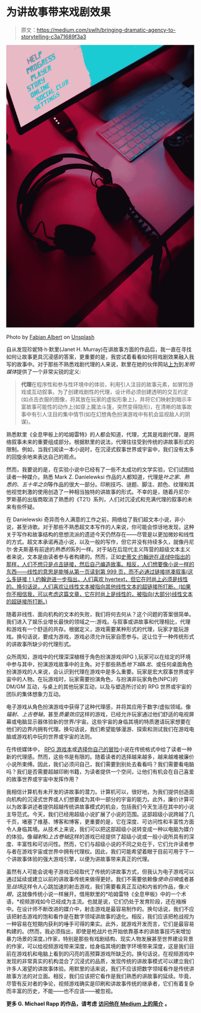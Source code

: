 # 为讲故事带来戏剧效果

> 原文：<https://medium.com/swlh/bringing-dramatic-agency-to-storytelling-c3a71689f3a3>

![](img/5fd2410407fed8fe177a855eb6eb5a9c.png)

Photo by [Fabian Albert](https://unsplash.com/@fabiraw?utm_source=unsplash&utm_medium=referral&utm_content=creditCopyText) on [Unsplash](https://unsplash.com/search/photos/gaming?utm_source=unsplash&utm_medium=referral&utm_content=creditCopyText)

自从发现珍妮特·h·默里(Janet H. Murray)在讲故事方面的作品后，我一直在寻找如何让故事更具沉浸感的答案，更重要的是，我尝试着看看如何将戏剧效果融入我写的故事中。对于那些不熟悉戏剧代理的人来说，默里在她的伙伴网站[上为](https://inventingthemedium.com/glossary/)到*发明媒体*提供了一个非常尖锐的定义:

> **代理**在程序性和参与性环境中的体验，利用引人注目的故事元素，如冒险游戏或互动叙事。为了创建戏剧性的代理，设计师必须创建透明的交互约定(如点击衣服的图像，将其放在玩家的虚拟形象上)，并将它们映射到暗示丰富故事可能性的动作上(如穿上魔法斗篷，突然变得隐形)，在清晰的故事故事中有引人注目的集中情节(如在幻想角色扮演游戏中有机会监视敌人的阴谋)。

熟悉默里《全息甲板上的哈姆雷特》的人都会知道，代理，尤其是戏剧代理，是网络叙事未来的重要组成部分。根据默里的说法，代理往往受到传统的讲故事形式的限制。例如，当我们阅读一本小说时，在沉浸式叙事世界或宇宙中，我们没有太多的回旋余地来表达自己的观点。

然而，我要说的是，在实验小说中已经有了一些不太成功的文学实验，它们试图给读者一种媒介。熟悉 Mark Z. Danielewksi 作品的人都知道，代理是*叶之家*、*熟悉的*、*五十年之剑*等作品的很大一部分。印刷技巧、谜题、脚注、颜色、纹理和其他视觉刺激的使用创造了一种相当独特的讲故事的形式。不幸的是，随着丹尼尔·罗斯基的出版商取消了熟悉的《T21》系列，人们对沉浸式和充满代理的叙事的未来有些怀疑。

在 Danielewski 奇异而令人满意的工作之前，网络给了我们超文本小说，非小说，甚至诗歌。对于那些不熟悉超文本写作的人来说，你可能会惊讶地发现，这种关于写作和故事结构的思想流派的遗迹今天仍然存在——尽管是以更加微妙和线性的方式。超文本承诺再造小说，以及一般的写作，但它并没有持续多久，就像丹尼尔·舍夫斯基有前途的*熟悉的*系列一样。对于站在后现代主义阵营的超级文本主义者来说，文本是由读者参与者构建的。然而，正如[史蒂文·约翰逊在*连线*中指出的那样，人们不想只是点击链接，然后自己编造故事。相反，人们想要像小说一样的东西——线性的意思是能够从第一页读到第 999 页，而不必通过链接拼凑叙事(这么多链接！).约翰逊进一步指出，人们喜欢 hyertext，但它在时尚上必须是线性的。换句话说，人们喜欢让线性文本被指向其他线性文本的超链接所打断。(如果你不相信我，可以考虑这篇文章，它在时尚上是线性的，被指向(大部分)线性文本的超链接所打断。)](https://www.wired.com/2013/04/hypertext/)

随着非线性、面向机构的文本的失败，我们将何去何从？这个问题的答案很简单。我们进入了娱乐业增长最快的领域之一:游戏。与叙事或讲故事和代理相比，代理和游戏有一个舒适的共存。根据定义，游戏需要某种形式的代理，玩家才能玩游戏。换句话说，要成为游戏，游戏必须允许玩家自愿参与。这让位于一种传统形式的讲故事所缺少的代理形式。

众所周知，游戏中的代理深深植根于角色扮演游戏(RPG ),玩家可以在给定的环境中参与其中，扮演游戏故事中的主角。对于那些熟悉*地下城&龙*、或任何桌面角色扮演游戏的人来说，会认识到代理在游戏中是多么重要。玩家是宏大叙事世界或宇宙中的人物。在玩游戏时，玩家需要扮演角色，与扮演非玩家角色(NPC)的 DM/GM 互动，与桌上的其他玩家互动，以及与塑造所讨论的 RPG 世界或宇宙的团队的集体想象力互动。

电子游戏从角色扮演游戏中获得了这种代理感，并将其应用于数字/虚拟领域。像*辐射*、*上古卷轴*，甚至*质量效应*这样的游戏，已经允许玩家通过他们舒适的电视屏幕或电脑显示器体验新的世界/宇宙。这些宇宙的身临其境的特质邀请玩家想要在他们的边界内拥有代理。换句话说，我们希望能够漫游、探索和测试我们在游戏电脑或游戏机中玩的世界或宇宙的法则。

在传统媒体中， [RPG 游戏本](https://en.wikipedia.org/wiki/Gamebook)或[选择你自己的冒险](https://en.wikipedia.org/wiki/Choose_Your_Own_Adventure)小说在传统格式中给了读者一种新的代理感。然而，这些书是有限的。随着读者的选择越来越多，越来越难被廉价小说所束缚。因此，我们必须问自己，我们需要到别处去看看吗？我们需要看电脑吗？我们是否需要超越印刷书籍，为读者提供一个空间，让他们有机会在自己喜爱的故事世界或宇宙中发挥作用？

我相信计算机有未开发的讲故事的潜力。计算机可以，很好地，为我们提供创造面向机构的沉浸式世界或人们想要成为其中一部分的宇宙的能力。此外，廉价计算可以为故事讲述者提供超越传统讲故事模式的机会，包括我们今天生活在其中的小说主导范式。今天，我们已经用超级小说扩展了小说的范围。这部超级小说跨越了几千页，堵塞了维基、博客和博客，更重要的是，它在深度、可访问性和丰富性方面令人身临其境。从技术上来说，我们可以把这部超级小说转变成一种以电脑为媒介的体验。像*辐射*和*上古卷轴*这样的游戏已经提供了超级小说或一般小说所具有的深度、丰富性和可访问性。然而，它们与超级小说的不同之处在于，它们允许读者参与者在游戏宇宙或世界中拥有代理权。因此，我们可能希望着眼于目前可用于下一个讲故事体验的强大游戏引擎，以便为讲故事带来真正的代理。

虽然有人可能会说电子游戏已经取代了传统的讲故事方式，但我认为电子游戏可以通过延续或建立以前的讲故事传统来做得更好。我们不需要依赖像*使命召唤*或者甚至*战场*这样令人心跳加速的射击游戏，我们需要看真正互动和内省的作品，像*火眼*，这就像传统小说一样展开。借用默里的*哈姆雷特《全息甲板》中的一个术语，*视频游戏如今已经成为主流。也就是说，它们仍处于发育阶段，还在襁褓中。在设计师不断改进的媒介中，射击游戏是最容易制作的。换句话说，我们不应该把射击游戏的饱和看作是在数字领域讲故事的退化。相反，我们应该把枪战视为一种容易在短期内获利的唾手可得的果实。此外，就游戏开发而言，它们是最容易构建的。(然而，我必须指出，即使是枪战片也开始依靠基本的讲故事技巧来增加暴力场景的深度。)作家，特别是那些有戏剧结构、现实人物发展甚至世界建设背景的作家，可以给视频游戏带来深度，给身临其境的数字环境带来深度，这是我们目前在游戏机和电脑上看到的闪亮的高预算游戏所缺乏的。换句话说，在视频游戏中发现的非常真实的机构混合了沉浸式的品质，发现传统的讲故事模式可以建立我们许多人渴望的讲故事体验。用默里的话来说，我们不应该把数字领域看作是传统讲故事方法的对立面。相反，我们应该把它看作是我们熟悉的讲故事的延续。毕竟，尽管有反对者的争论，视频游戏确实是印刷和讲故事传统的继承者，它们有着复杂而丰富的历史，不能——也不应该——被忽视。

**更多 G. Michael Rapp 的作品，请考虑** [**访问他在 Medium 上的简介**](/@gregorymrapp) **。**